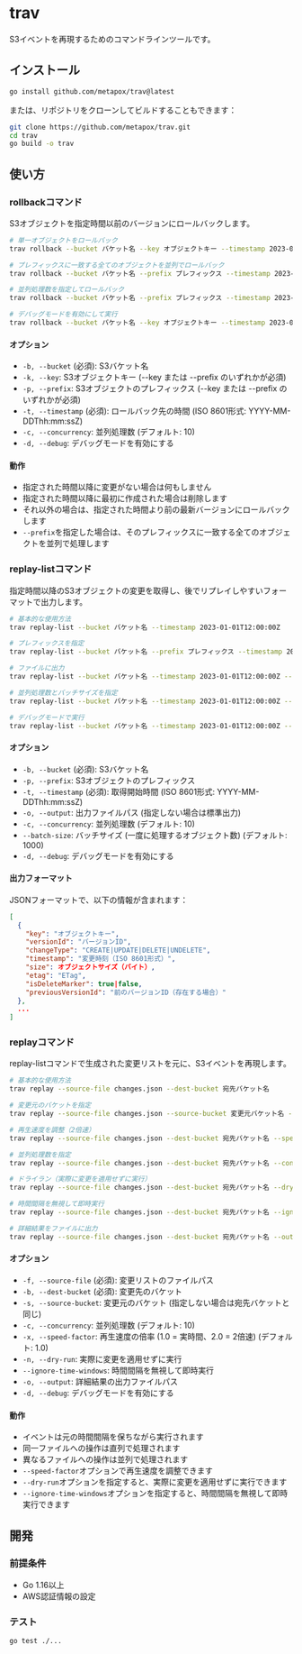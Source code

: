 # trav

S3イベントを再現するためのコマンドラインツールです。

## インストール

```bash
go install github.com/metapox/trav@latest
```

または、リポジトリをクローンしてビルドすることもできます：

```bash
git clone https://github.com/metapox/trav.git
cd trav
go build -o trav
```

## 使い方

### rollbackコマンド

S3オブジェクトを指定時間以前のバージョンにロールバックします。

```bash
# 単一オブジェクトをロールバック
trav rollback --bucket バケット名 --key オブジェクトキー --timestamp 2023-01-01T12:00:00Z

# プレフィックスに一致する全てのオブジェクトを並列でロールバック
trav rollback --bucket バケット名 --prefix プレフィックス --timestamp 2023-01-01T12:00:00Z

# 並列処理数を指定してロールバック
trav rollback --bucket バケット名 --prefix プレフィックス --timestamp 2023-01-01T12:00:00Z --concurrency 20

# デバッグモードを有効にして実行
trav rollback --bucket バケット名 --key オブジェクトキー --timestamp 2023-01-01T12:00:00Z --debug
```

#### オプション

- `-b, --bucket` (必須): S3バケット名
- `-k, --key`: S3オブジェクトキー (--key または --prefix のいずれかが必須)
- `-p, --prefix`: S3オブジェクトのプレフィックス (--key または --prefix のいずれかが必須)
- `-t, --timestamp` (必須): ロールバック先の時間 (ISO 8601形式: YYYY-MM-DDThh:mm:ssZ)
- `-c, --concurrency`: 並列処理数 (デフォルト: 10)
- `-d, --debug`: デバッグモードを有効にする

#### 動作

- 指定された時間以降に変更がない場合は何もしません
- 指定された時間以降に最初に作成された場合は削除します
- それ以外の場合は、指定された時間より前の最新バージョンにロールバックします
- `--prefix`を指定した場合は、そのプレフィックスに一致する全てのオブジェクトを並列で処理します

### replay-listコマンド

指定時間以降のS3オブジェクトの変更を取得し、後でリプレイしやすいフォーマットで出力します。

```bash
# 基本的な使用方法
trav replay-list --bucket バケット名 --timestamp 2023-01-01T12:00:00Z

# プレフィックスを指定
trav replay-list --bucket バケット名 --prefix プレフィックス --timestamp 2023-01-01T12:00:00Z

# ファイルに出力
trav replay-list --bucket バケット名 --timestamp 2023-01-01T12:00:00Z --output changes.json

# 並列処理数とバッチサイズを指定
trav replay-list --bucket バケット名 --timestamp 2023-01-01T12:00:00Z --concurrency 20 --batch-size 5000 --output changes.json

# デバッグモードで実行
trav replay-list --bucket バケット名 --timestamp 2023-01-01T12:00:00Z --debug
```

#### オプション

- `-b, --bucket` (必須): S3バケット名
- `-p, --prefix`: S3オブジェクトのプレフィックス
- `-t, --timestamp` (必須): 取得開始時間 (ISO 8601形式: YYYY-MM-DDThh:mm:ssZ)
- `-o, --output`: 出力ファイルパス (指定しない場合は標準出力)
- `-c, --concurrency`: 並列処理数 (デフォルト: 10)
- `--batch-size`: バッチサイズ (一度に処理するオブジェクト数) (デフォルト: 1000)
- `-d, --debug`: デバッグモードを有効にする

#### 出力フォーマット

JSONフォーマットで、以下の情報が含まれます：

```json
[
  {
    "key": "オブジェクトキー",
    "versionId": "バージョンID",
    "changeType": "CREATE|UPDATE|DELETE|UNDELETE",
    "timestamp": "変更時刻（ISO 8601形式）",
    "size": オブジェクトサイズ（バイト）,
    "etag": "ETag",
    "isDeleteMarker": true|false,
    "previousVersionId": "前のバージョンID（存在する場合）"
  },
  ...
]
```

### replayコマンド

replay-listコマンドで生成された変更リストを元に、S3イベントを再現します。

```bash
# 基本的な使用方法
trav replay --source-file changes.json --dest-bucket 宛先バケット名

# 変更元のバケットを指定
trav replay --source-file changes.json --source-bucket 変更元バケット名 --dest-bucket 宛先バケット名

# 再生速度を調整（2倍速）
trav replay --source-file changes.json --dest-bucket 宛先バケット名 --speed-factor 2.0

# 並列処理数を指定
trav replay --source-file changes.json --dest-bucket 宛先バケット名 --concurrency 20

# ドライラン（実際に変更を適用せずに実行）
trav replay --source-file changes.json --dest-bucket 宛先バケット名 --dry-run

# 時間間隔を無視して即時実行
trav replay --source-file changes.json --dest-bucket 宛先バケット名 --ignore-time-windows

# 詳細結果をファイルに出力
trav replay --source-file changes.json --dest-bucket 宛先バケット名 --output result.txt
```

#### オプション

- `-f, --source-file` (必須): 変更リストのファイルパス
- `-b, --dest-bucket` (必須): 変更先のバケット
- `-s, --source-bucket`: 変更元のバケット (指定しない場合は宛先バケットと同じ)
- `-c, --concurrency`: 並列処理数 (デフォルト: 10)
- `-x, --speed-factor`: 再生速度の倍率 (1.0 = 実時間、2.0 = 2倍速) (デフォルト: 1.0)
- `-n, --dry-run`: 実際に変更を適用せずに実行
- `--ignore-time-windows`: 時間間隔を無視して即時実行
- `-o, --output`: 詳細結果の出力ファイルパス
- `-d, --debug`: デバッグモードを有効にする

#### 動作

- イベントは元の時間間隔を保ちながら実行されます
- 同一ファイルへの操作は直列で処理されます
- 異なるファイルへの操作は並列で処理されます
- `--speed-factor`オプションで再生速度を調整できます
- `--dry-run`オプションを指定すると、実際に変更を適用せずに実行できます
- `--ignore-time-windows`オプションを指定すると、時間間隔を無視して即時実行できます

## 開発

### 前提条件

- Go 1.16以上
- AWS認証情報の設定

### テスト

```bash
go test ./...
```
